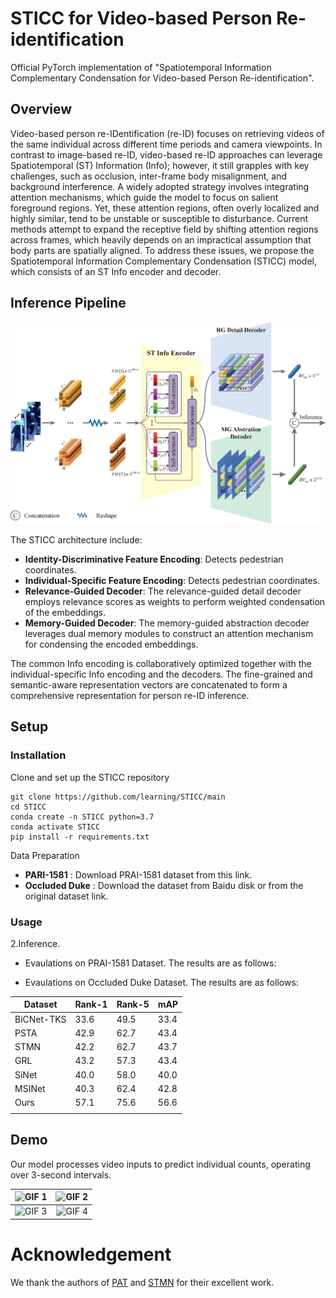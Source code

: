 # STICC for Video-based Person Re-identification
Official PyTorch implementation of "Spatiotemporal Information Complementary Condensation for Video-based Person Re-identification". 

## Overview
Video-based person re-IDentification (re-ID) focuses on retrieving videos of the same individual across different time periods and camera viewpoints. In contrast to image-based re-ID, video-based re-ID approaches can leverage Spatiotemporal (ST) Information (Info); however, it still grapples with key challenges, such as occlusion, inter-frame body misalignment, and background interference. A widely adopted strategy involves integrating attention mechanisms, which guide the model to focus on salient foreground regions. Yet, these attention regions, often overly localized and highly similar, tend to be unstable or susceptible to disturbance. Current methods attempt to expand the receptive field by shifting attention regions across frames, which heavily depends on an impractical assumption that body parts are spatially aligned. To address these issues, we propose the Spatiotemporal Information Complementary Condensation (STICC) model, which consists of an ST Info encoder and decoder.

## Inference Pipeline

![Inference Pipeline](./figures/STICC.png)

The STICC architecture include:
- **Identity-Discriminative Feature Encoding**: Detects pedestrian coordinates.
- **Individual-Specific Feature Encoding**: Detects pedestrian coordinates.
- **Relevance-Guided Decoder**: The relevance-guided detail decoder employs relevance scores as weights to perform weighted condensation of the embeddings.
- **Memory-Guided Decoder**: The memory-guided abstraction decoder leverages dual memory modules to construct an attention mechanism for condensing the encoded embeddings. 

The common Info encoding is collaboratively optimized together with the individual-specific Info encoding and the decoders. The fine-grained and semantic-aware representation vectors are concatenated to form a comprehensive representation for person re-ID inference. 

## Setup

### Installation

Clone and set up the STICC repository

```
git clone https://github.com/learning/STICC/main
cd STICC
conda create -n STICC python=3.7
conda activate STICC
pip install -r requirements.txt
```

Data Preparation
- **PARI-1581** : Download PRAI-1581 dataset from this link.
- **Occluded Duke** : Download the dataset from Baidu disk or from the original dataset link.


### Usage

2.Inference.

   * Evaulations on PRAI-1581 Dataset. The results are as follows:


   * Evaulations on Occluded Duke Dataset. The results are as follows:

| Dataset | Rank-1 | Rank-5 | mAP|
| ------ | --- | --- | --- |
| BiCNet-TKS | 33.6 | 49.5| 33.4|
| PSTA | 42.9 | 62.7| 43.4|
| STMN | 42.2 | 62.7| 43.7|
| GRL | 43.2 | 57.3| 43.4|
| SiNet  | 40.0 | 58.0| 40.0|
| MSINet | 40.3 | 62.4| 42.8|
| Ours | 57.1 | 75.6| 56.6|
||

## Demo

Our model processes video inputs to predict individual counts, operating over 3-second intervals.

| ![GIF 1](https://github.com/learnsharing/STICC/blob/master/scene1.gif?raw=true) | ![GIF 2](https://github.com/learnsharing/STICC/blob/master/scene2.gif?raw=true) |
| :---: | :---: |
| ![GIF 3](https://github.com/learnsharing/STICC/blob/master/scene3.gif?raw=true) | ![GIF 4](https://github.com/learnsharing/STICC/blob/master/scene4.gif?raw=true) |


# Acknowledgement

We thank the authors of [PAT](https://arxiv.org/pdf/2106.04095) and [STMN](https://cvlab-yonsei.github.io/projects/STMN) for their excellent work.
